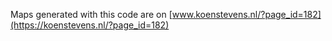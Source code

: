 Maps generated with this code are on [www.koenstevens.nl/?page_id=182](https://koenstevens.nl/?page_id=182)
